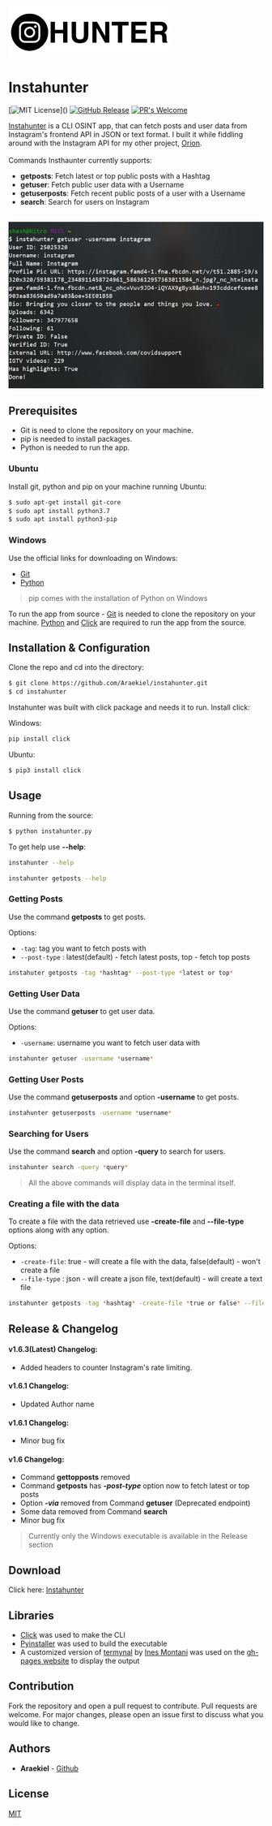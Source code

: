 <img alt="Instahunter" src="https://raw.githubusercontent.com/Araekiel/instahunter/gh-pages/public/images/logo.png" height="100">

# Instahunter
[![MIT License](https://img.shields.io/apm/l/atomic-design-ui.svg?)]() [![GitHub Release](https://img.shields.io/badge/release-v1.6.3-blue)]() [![PR's Welcome](https://img.shields.io/badge/PRs-welcome-brightgreen.svg?style=flat)](http://makeapullrequest.com) 

[Instahunter](https://araekiel.github.io/instahunter) is a CLI OSINT app, that can fetch posts and user data from Instagram's frontend API in JSON or text format. I built it while fiddling around with the Instagram API for my other project, [Orion](https://github.com/Araekiel/orion).
<br/>
<br/>
Commands Insthaunter currently supports:
- **getposts**: Fetch latest or top public posts with a Hashtag
- **getuser**: Fetch public user data with a Username
- **getuserposts**: Fetch recent public posts of a user with a Username
- **search**: Search for users on Instagram

<br/>
<img alt="Screenshot" src="https://raw.githubusercontent.com/Araekiel/instahunter/gh-pages/public/images/screenshot.jpg">

## Prerequisites

- Git is need to clone the repository on your machine.
- pip is needed to install packages.
- Python is needed to run the app.

### Ubuntu

Install git, python and pip on your machine running Ubuntu:

```bash
$ sudo apt-get install git-core
$ sudo apt install python3.7
$ sudo apt install python3-pip
```

### Windows

Use the official links for downloading on Windows:

- [Git](https://git-scm.com/)
- [Python](https://www.python.org/)

> pip comes with the installation of Python on Windows


To run the app from source - [Git](https://git-scm.com/) is needed to clone the repository on your machine. [Python](https://www.python.org/) and [Click](https://click.palletsprojects.com/en/7.x/) are required to run the app from the source.

## Installation & Configuration

Clone the repo and cd into the directory: 

```bash
$ git clone https://github.com/Araekiel/instahunter.git
$ cd instahunter
```

Instahunter was built with click package and needs it to run. Install click:

Windows:
```bash
pip install click
```

Ubuntu: 
```bash
$ pip3 install click
```

## Usage

Running from the source:

```bash
$ python instahunter.py
```

To get help use **--help**:

```bash
instahunter --help
```

```bash
instahunter getposts --help
```

### Getting Posts

Use the command **getposts** to get posts.

Options:

- `-tag`: tag you want to fetch posts with 
- `--post-type` : latest(default) - fetch latest posts, top - fetch top posts

```bash
instahuter getposts -tag *hashtag* --post-type *latest or top*
```

### Getting User Data

Use the command **getuser** to get user data.

Options:

- `-username`: username you want to fetch user data with

```bash
instahunter getuser -username *username*
```

### Getting User Posts

Use the command **getuserposts** and option **-username** to get posts.

```bash
instahunter getuserposts -username *username*
```

### Searching for Users

Use the command **search** and option **-query** to search for users.

```bash
instahunter search -query *query*
```

> All the above commands will display data in the terminal itself.

### Creating a file with the data

To create a file with the data retrieved use **-create-file** and **--file-type** options along with any option.

Options:

- `-create-file`: true - will create a file with the data, false(default) - won't create a file
- `--file-type` : json - will create a json file, text(default) - will create a text file

```bash
instahunter getposts -tag *hashtag* -create-file *true or false* --file-type *json or text*
```

## Release & Changelog

#### v1.6.3(Latest) Changelog:
- Added headers to counter Instagram's rate limiting.

#### v1.6.1 Changelog: 
- Updated Author name  

#### v1.6.1 Changelog: 
- Minor bug fix

#### v1.6 Changelog: 
- Command **gettopposts** removed
- Command **getposts** has ***-post-type*** option now to fetch latest or top posts
- Option ***-via*** removed from Command **getuser** (Deprecated endpoint)
- Some data removed from Command **search** 
- Minor bug fix

> Currently only the Windows executable is available in the Release section

## Download

Click here: [Instahunter](https://github.com/Araekiel/instahunter/releases/download/v1.6.3/instahunter.exe)

## Libraries

- [Click](https://click.palletsprojects.com/en/7.x/) was used to make the CLI
- [Pyinstaller](https://www.pyinstaller.org/) was used to build the executable
- A customized version of [termynal](https://github.com/ines/termynal) by [Ines Montani](https://github.com/ines) was used on the [gh-pages website](https://araekiel.github.io/instahunter) to display the output 
 
## Contribution

Fork the repository and open a pull request to contribute.
Pull requests are welcome. For major changes, please open an issue first to discuss what you would like to change.

## Authors

- **Araekiel** - [Github](https://github.com/Araekiel)

## License

[MIT](https://choosealicense.com/licenses/mit/)
